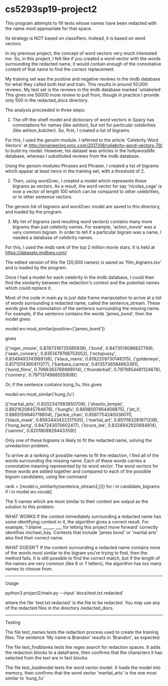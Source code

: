 # cs5293sp19-project2

This program attempts to fill texts whose names have been redacted with the name most appropriate for that space.

Its strategy is NOT based on classifiers. Instead, it is based on word vectors.

In my previous project, the concept of word vectors very much interested me. So, in this project, I felt like
if you created a word vector with the words surrounding the redacted name, it would contain enough of
the connotative content of that name to find the correct replacement.

My training set was the positive and negative reviews in the imdb database for what they called both test and
train. This results in around 50,000 reviews. My test set is the reviews in the imdb database marked 'unlabeled'.
This gives me 50000 more review to pull from, though in practice I provide only 500 in the redacted_docs
directory.

The analysis proceeded in three steps:

1) The off-the-shelf model and dictionary of word vectors in Spacy has connotations for names (like ashton),
but not for particular celebrities (like ashton_kutcher). So, first, I created a list of bigrams.

For this, I used the gensim module. I referred to the article 'Celebrity Word Vectors' at
http://engineering.pmc.com/2017/08/celebrity-word-vectors-79/
to build my model. However, his dataset was articles in the hollywoodlife database,
whereas I substituted reviews from the imdb database.

Using the gensim modules Phrases and Phraser, I created a list of bigrams which appear at
least twice in the training set, with a threshold of 2.

2) Then, using word2vec, I created a model which represents these bigrams as vectors. As a result,
the word vector for say 'nicolas_cage' is now a vector of length 100 which can be compared to
other celebrities, or to other sentence vectors.
 
The gensim list of bigrams and word2vec model are saved to this directory, and loaded by the program.

3) My list of bigrams (and resulting word vectors) contains many more bigrams than just celebrity names.
For example, 'action_movie' was a very common bigram. In order to tell if a particular bigram was a name, 
I needed a database of celebrity names.

For this, I used the imdb rank of the top 2 million movie stars. It is held at
https://datasets.imdbws.com/

The edited version of this file (20,000 names) is saved as 'film_bigrams.tsv' and is loaded by the program.

Once I had a model for each celebrity in the imdb database, I could then find the similarity between the redaction's context and
the potential names which could replace it.

Most of the code in main.py is just data frame manipulation to arrive at a list of words surrounding a redacted name, called
the sentence_stream. These words give the connotation of the sentence surrounding the missing name. For example, if the 
sentence contains the words 'james_bond', then the model gives

model.wv.most_similar(positive=['james_bond'])

gives

[('roger_moore', 0.8767318725585938),
 ('bond', 0.8473519086837769),
 ('sean_connery', 0.8351479768753052),
 ('octopussy', 0.8349493741989136),
 ('klaus_maria', 0.8182209730148315),
 ('goldeneye', 0.8171074390411377),
 ('barbara_carrera', 0.8135736584663391),
 ('bond_films', 0.7988383769989014),
 ('thunderball', 0.7979954481124878),
 ('connery', 0.7971374988555908)]

Or, if the sentence contains kung_fu, this gives

model.wv.most_similar('kung_fu')

[('martial_arts', 0.9202347993850708),
 ('shaolin_temple', 0.8921620845794678),
 ('kungfu', 0.8698007464408875),
 ('jet_li', 0.8665159940719604),
 ('jackie_chan', 0.8597754240036011),
 ('black_mask', 0.8563443422317505),
 ('martial_art', 0.8511183261871338),
 ('hong_kong', 0.847243070602417),
 ('bruce_lee', 0.8326942920684814),
 ('sammo', 0.8201808929443359)]

Only one of these bigrams is likely to fit the redacted name, solving the unredaction problem.

To arrive at a ranking of possible names to fit the redaction, I find all of the words surrounding the missing name. Each of these words
carries a connotative meaning represented by its word vector.
The word vectors for these words are added together and compared to each of the possible bigram candidates,
using the command

rank = [model.n_similarity(sentence_stream2,[i]) for i in candidate_bigrams if i in model.wv.vocab]

The 5 names which are most similar to their context are output as the solution to this problem.

WHAT WORKS
If the context immediately surrounding a redacted name has some identifying content in it, the algorithm
gives a correct result. For example, 'I blame ______ ___ for letting this project move forward' correctly
identifies michael_bay. Contexts that include 'james bond' or 'martial arts' also find their correct name. 

WHAT DOESN'T
If the content surrounding a redacted name contains none of the words most similar to the bigram you're trying to
find, then the method fails. It is still possible to find the correct match, but if the length of the names
are very common (like 6 or 7 letters), the algorithm has too many names to choose from.

*************************************************************************************************
Usage

python3 project2/main.py --input 'docs/test.txt.redacted'

where the file 'test.txt.redacted' is the file to be redacted. You may use any of the redacted files in the directory
/redacted_docs.
*************************************************************************************************

Testing

The file test_names tests the redaction process used to create the training files. The sentence
'My name is Brandon'
results in 'Brandon', as expected.

The file test_findblanks tests the regex search for redaction spaces. It adds the redaction blocks to a dataframe,
then confirms that the characters it has selected from the text are in fact blocks.

The file test_loadmodel tests the word vector model. It loads the model into memory, then confirms that
the word vector 'martial_arts' is the one most similar to 'kung_fu'


